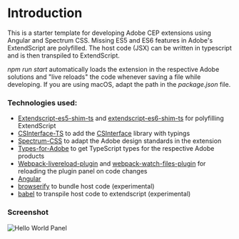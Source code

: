 # Introduction

This is a starter template for developing Adobe CEP extensions using Angular and Spectrum CSS.
Missing ES5 and ES6 features in Adobe's ExtendScript are polyfilled. The host code (JSX) can be written in typescript and is then transpiled to ExtendScript.

_npm run start_ automatically loads the extension in the respective Adobe solutions and "live reloads" the code whenever saving a file while developing. If you are using macOS, adapt the path in the _package.json_ file.

### Technologies used:

- [Extendscript-es5-shim-ts](https://github.com/ExtendScript/extendscript-es5-shim) and [extendscript-es6-shim-ts](https://github.com/ExtendScript/extendscript-es6-shim) for polyfilling ExtendScript
- [CSInterface-TS](https://github.com/BrightShadow/CSInterface-TS) to add the [CSInterface](https://github.com/Adobe-CEP/CEP-Resources) library with typings
- [Spectrum-CSS](https://github.com/adobe/spectrum-css) to adapt the Adobe design standards in the extension
- [Types-for-Adobe](https://github.com/aenhancers/Types-for-Adobe) to get TypeScript types for the respective Adobe products
- [Webpack-livereload-plugin](https://github.com/statianzo/webpack-livereload-plugin) and [webpack-watch-files-plugin](https://github.com/Fridus/webpack-watch-files-plugin) for reloading the plugin panel on code changes
- [Angular](https://github.com/angular/angular)
- [browserify](https://github.com/browserify/browserify) to bundle host code (experimental)
- [babel](https://github.com/babel/babel) to transpile host code to extendscript (experimental)


### Screenshot
![Hello World Panel](https://user-images.githubusercontent.com/18399771/154753703-58a442d5-bb5a-4b7b-a24c-0e84cc4bda13.png)
